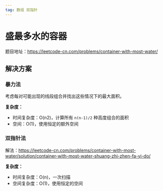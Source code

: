```yaml
---
tag: 数组 双指针
---
```


# 盛最多水的容器

题目地址：https://leetcode-cn.com/problems/container-with-most-water/

## 解决方案

### 暴力法

考虑每对可能出现的线段组合并找出这些情况下的最大面积。

**复杂度：**

- 时间复杂度：O(n2)，计算所有 `n(n-1)/2` 种高度组合的面积
- 空间：O(1)，使用恒定的额外空间

### 双指针法

解法：https://leetcode-cn.com/problems/container-with-most-water/solution/container-with-most-water-shuang-zhi-zhen-fa-yi-do/

**复杂度：**

- 时间复杂度：O(n)，一次扫描
- 空间复杂度：O(1)，使用恒定的空间
